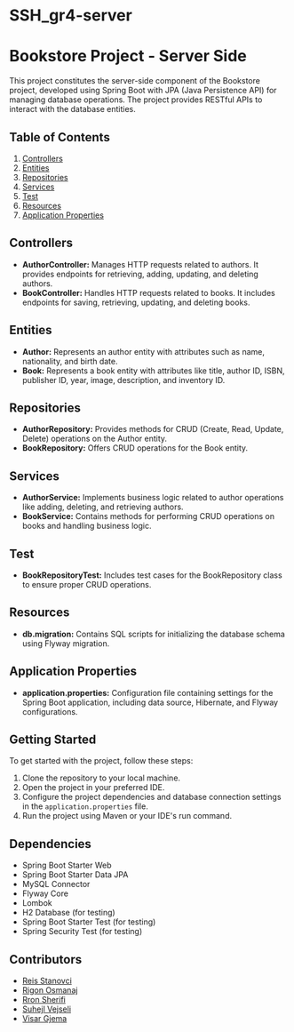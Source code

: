 # SSH_gr4-server

# Bookstore Project - Server Side

This project constitutes the server-side component of the Bookstore project, developed using Spring Boot with JPA (Java Persistence API) for managing database operations. The project provides RESTful APIs to interact with the database entities.

## Table of Contents
1. [Controllers](#controllers)
2. [Entities](#entities)
3. [Repositories](#repositories)
4. [Services](#services)
5. [Test](#test)
6. [Resources](#resources)
7. [Application Properties](#application-properties)


## Controllers <a name="controllers"></a>
- **AuthorController:** Manages HTTP requests related to authors. It provides endpoints for retrieving, adding, updating, and deleting authors.
- **BookController:** Handles HTTP requests related to books. It includes endpoints for saving, retrieving, updating, and deleting books.

## Entities <a name="entities"></a>
- **Author:** Represents an author entity with attributes such as name, nationality, and birth date.
- **Book:** Represents a book entity with attributes like title, author ID, ISBN, publisher ID, year, image, description, and inventory ID.

## Repositories <a name="repositories"></a>
- **AuthorRepository:** Provides methods for CRUD (Create, Read, Update, Delete) operations on the Author entity.
- **BookRepository:** Offers CRUD operations for the Book entity.

## Services <a name="services"></a>
- **AuthorService:** Implements business logic related to author operations like adding, deleting, and retrieving authors.
- **BookService:** Contains methods for performing CRUD operations on books and handling business logic.

## Test <a name="test"></a>
- **BookRepositoryTest:** Includes test cases for the BookRepository class to ensure proper CRUD operations.

## Resources <a name="resources"></a>
- **db.migration:** Contains SQL scripts for initializing the database schema using Flyway migration.

## Application Properties <a name="application-properties"></a>
- **application.properties:** Configuration file containing settings for the Spring Boot application, including data source, Hibernate, and Flyway configurations.

## Getting Started
To get started with the project, follow these steps:
1. Clone the repository to your local machine.
2. Open the project in your preferred IDE.
3. Configure the project dependencies and database connection settings in the `application.properties` file.
4. Run the project using Maven or your IDE's run command.

## Dependencies
- Spring Boot Starter Web
- Spring Boot Starter Data JPA
- MySQL Connector
- Flyway Core
- Lombok
- H2 Database (for testing)
- Spring Boot Starter Test (for testing)
- Spring Security Test (for testing)

## Contributors
- [Reis Stanovci](https://github.com/reis03)
- [Rigon Osmanaj](https://github.com/rigonOs)
- [Rron Sherifi](https://github.com/rronsherifii)
- [Suhejl Vejseli](https://github.com/Suhejli1)
- [Visar Gjema](https://github.com/GjemaVisar)


